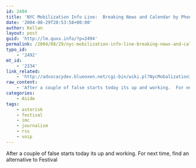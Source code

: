 ```yaml
---
id: 2494
title: 'NYC Mobilization Info Line:  Breaking News and Calendar by Phone'
date: '2004-08-29T20:53:58+00:00'
author: Kellan
layout: post
guid: 'http://lm.quxx.info/?p=2494'
permalink: /2004/08/29/nyc-mobilization-info-line-breaking-news-and-calendar-by-phone/
typo_id:
    - '2492'
mt_id:
    - '2334'
link_related:
    - 'http://advocacydev.blueoxen.net/cgi-bin/wiki.pl?NycMobalizationInfoLine'
raw_content:
    - 'After a couple of false starts today its up and working.  For next time, find an alternative to Festival'
categories:
    - Aside
tags:
    - asterisk
    - festival
    - imc
    - journalism
    - rss
    - voip
---
```


After a couple of false starts today its up and working. For next time, find an alternative to Festival
